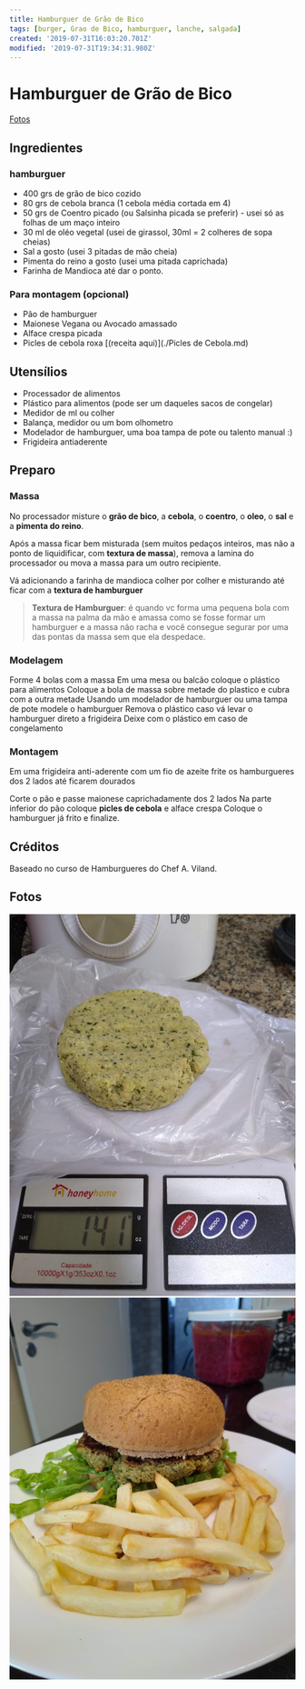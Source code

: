 ```yaml
---
title: Hamburguer de Grão de Bico
tags: [burger, Grao de Bico, hamburguer, lanche, salgada]
created: '2019-07-31T16:03:20.701Z'
modified: '2019-07-31T19:34:31.980Z'
---
```


# Hamburguer de Grão de Bico

[Fotos](#Fotos)

## Ingredientes

### hamburguer

- 400 grs de grão de bico cozido
- 80 grs de cebola branca (1 cebola média cortada em 4)
- 50 grs de Coentro picado (ou Salsinha picada se preferir) - usei só as folhas de um maço inteiro
- 30 ml de oléo vegetal (usei de girassol, 30ml = 2 colheres de sopa cheias)
- Sal a gosto (usei 3 pitadas de mão cheia)
- Pimenta do reino a gosto (usei uma pitada caprichada)
- Farinha de Mandioca até dar o ponto.

### Para montagem (opcional)

- Pão de hamburguer
- Maionese Vegana ou Avocado amassado
- Alface crespa picada
- Picles de cebola roxa [(receita aqui)](./Picles de Cebola.md)

## Utensílios

- Processador de alimentos
- Plástico para alimentos (pode ser um daqueles sacos de congelar)
- Medidor de ml ou colher
- Balança, medidor ou um bom olhometro
- Modelador de hamburguer, uma boa tampa de pote ou talento manual :)
- Frigideira antiaderente

## Preparo 

### Massa

No processador misture o **grão de bico**, a **cebola**, o **coentro**, o **oleo**, o **sal** e a **pimenta do reino**.

Após a massa ficar bem misturada (sem muitos pedaços inteiros, mas não a ponto de liquidificar, com **textura de massa**), remova a lamina do processador ou mova a massa para um outro recipiente.

Vá adicionando a farinha de mandioca colher por colher e misturando até ficar com a **textura de hamburguer**

> **Textura de Hamburguer**: é quando vc forma uma pequena bola com a massa na palma da mão e amassa como se fosse formar um hamburguer e a massa não racha e você consegue segurar por uma das pontas da massa sem que ela despedace.

### Modelagem 

Forme 4 bolas com a massa 
Em uma mesa ou balcão coloque o plástico para alimentos
Coloque a bola de massa sobre metade do plastico e cubra com a outra metade
Usando um modelador de hamburguer ou uma tampa de pote modele o hamburguer
Remova o plástico caso vá levar o hamburguer direto a frigideira
Deixe com o plástico em caso de congelamento

### Montagem

Em uma frigideira anti-aderente com um fio de azeite frite os hamburgueres dos 2 lados até ficarem dourados

Corte o pão e passe maionese caprichadamente dos 2 lados
Na parte inferior do pão coloque **picles de cebola** e alface crespa
Coloque o hamburguer já frito e finalize.

## Créditos

Baseado no curso de Hamburgueres do Chef A. Viland.

## Fotos
![Burger Grao de Bico](../attachments/burger_grao_bico_1.jpg)
![Burger Grao de Bico](../attachments/burger_grao_bico_2.jpg)
